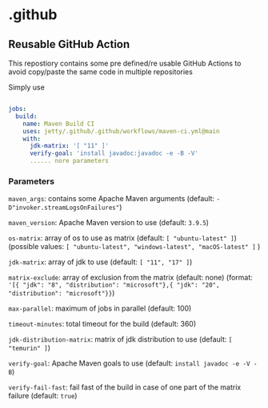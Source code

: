 # .github

## Reusable GitHub Action

This repostiory contains some pre defined/re usable GitHub Actions to avoid copy/paste the same code in multiple repositories

Simply use

```yaml

jobs:
  build:
    name: Maven Build CI
    uses: jetty/.github/.github/workflows/maven-ci.yml@main
    with:
      jdk-matrix: '[ "11" ]'
      verify-goal: 'install javadoc:javadoc -e -B -V'
      ...... nore parameters
```
### Parameters 

`maven_args`: contains some Apache Maven arguments (default: `-D"invoker.streamLogsOnFailures"`)

`maven_version`: Apache Maven version to use (default: `3.9.5`)

`os-matrix`: array of os to use as matrix (default: `[ "ubuntu-latest" ]`) (possible values: `[ "ubuntu-latest", "windows-latest", "macOS-latest" ]` )

`jdk-matrix`: array of jdk to use (default: `[ "11", "17" ]`)

`matrix-exclude`: array of exclusion from the matrix (default: none) (format: `'[{ "jdk": "8", "distribution": "microsoft"},{ "jdk": "20", "distribution": "microsoft"}}`)

`max-parallel`: maximum of jobs in parallel (default: 100)

`timeout-minutes`: total timeout for the build (default: 360)

`jdk-distribution-matrix`: matrix of jdk distribution to use (default: `[ "temurin" ]`)

`verify-goal`: Apache Maven goals to use (default: `install javadoc -e -V -B`)

`verify-fail-fast`: fail fast of the build in case of one part of the matrix failure (default: `true`)



